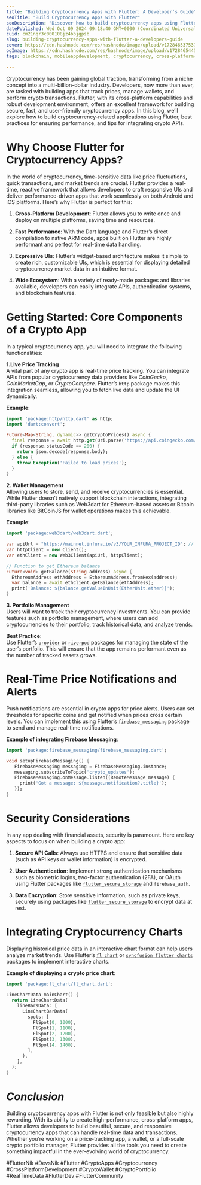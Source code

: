 ```yaml
---
title: "Building Cryptocurrency Apps with Flutter: A Developer’s Guide"
seoTitle: "Build Cryptocurrency Apps with Flutter"
seoDescription: "Discover how to build cryptocurrency apps using Flutter. Learn API integration, wallet management, real-time tracking, and security tips."
datePublished: Wed Oct 09 2024 09:18:40 GMT+0000 (Coordinated Universal Time)
cuid: cm21nqr3c000108jz4bbjgpsb
slug: building-cryptocurrency-apps-with-flutter-a-developers-guide
cover: https://cdn.hashnode.com/res/hashnode/image/upload/v1728465375377/b34358d4-d459-4ad6-b2e2-88aa42c1dc1d.png
ogImage: https://cdn.hashnode.com/res/hashnode/image/upload/v1728465445675/063194b4-f8fd-4e6b-bf1a-cd0971c2ec53.png
tags: blockchain, mobileappdevelopment, cryptocurrency, cross-platform-app-development, app-security, crypto-wallet, flutterdeveloper, flutternik, cryptowallet, tech-innovation, crypto-wallet-developer, flutter-nik, cryptoapps, portfoliomanager

---
```


Cryptocurrency has been gaining global traction, transforming from a niche concept into a multi-billion-dollar industry. Developers, now more than ever, are tasked with building apps that track prices, manage wallets, and perform crypto transactions. Flutter, with its cross-platform capabilities and robust development environment, offers an excellent framework for building secure, fast, and user-friendly cryptocurrency apps. In this blog, we’ll explore how to build cryptocurrency-related applications using Flutter, best practices for ensuring performance, and tips for integrating crypto APIs.

# **Why Choose Flutter for Cryptocurrency Apps?**

In the world of cryptocurrency, time-sensitive data like price fluctuations, quick transactions, and market trends are crucial. Flutter provides a real-time, reactive framework that allows developers to craft responsive UIs and deliver performance-driven apps that work seamlessly on both Android and iOS platforms. Here’s why Flutter is perfect for this:

1. **Cross-Platform Development**: Flutter allows you to write once and deploy on multiple platforms, saving time and resources.
    
2. **Fast Performance**: With the Dart language and Flutter’s direct compilation to native ARM code, apps built on Flutter are highly performant and perfect for real-time data handling.
    
3. **Expressive UIs**: Flutter’s widget-based architecture makes it simple to create rich, customizable UIs, which is essential for displaying detailed cryptocurrency market data in an intuitive format.
    
4. **Wide Ecosystem**: With a variety of ready-made packages and libraries available, developers can easily integrate APIs, authentication systems, and blockchain features.
    

# **Getting Started: Core Components of a Crypto App**

In a typical cryptocurrency app, you will need to integrate the following functionalities:

**1.Live Price Tracking**  
A vital part of any crypto app is real-time price tracking. You can integrate APIs from popular cryptocurrency data providers like *CoinGecko*, *CoinMarketCap*, or *CryptoCompare*. Flutter’s `http` package makes this integration seamless, allowing you to fetch live data and update the UI dynamically.

**Example**:

```dart
import 'package:http/http.dart' as http;
import 'dart:convert';

Future<Map<String, dynamic>> getCryptoPrices() async {
  final response = await http.get(Uri.parse('https://api.coingecko.com/api/v3/coins/markets?vs_currency=usd'));
  if (response.statusCode == 200) {
    return json.decode(response.body);
  } else {
    throw Exception('Failed to load prices');
  }
}
```

**2\. Wallet Management**  
Allowing users to store, send, and receive cryptocurrencies is essential. While Flutter doesn’t natively support blockchain interactions, integrating third-party libraries such as Web3dart for Ethereum-based assets or Bitcoin libraries like BitCoinJS for wallet operations makes this achievable.

**Example**:

```dart
import 'package:web3dart/web3dart.dart';

var apiUrl = "https://mainnet.infura.io/v3/YOUR_INFURA_PROJECT_ID"; // Ethereum Mainnet
var httpClient = new Client();
var ethClient = new Web3Client(apiUrl, httpClient);

// Function to get Ethereum balance
Future<void> getBalance(String address) async {
  EthereumAddress ethAddress = EthereumAddress.fromHex(address);
  var balance = await ethClient.getBalance(ethAddress);
  print('Balance: ${balance.getValueInUnit(EtherUnit.ether)}');
}
```

**3\. Portfolio Management**  
Users will want to track their cryptocurrency investments. You can provide features such as portfolio management, where users can add cryptocurrencies to their portfolio, track historical data, and analyze trends.

**Best Practice**:  
Use Flutter’s [`provider`](https://pub.dev/packages/provider) or [`riverpod`](https://pub.dev/packages/riverpod) packages for managing the state of the user’s portfolio. This will ensure that the app remains performant even as the number of tracked assets grows.

# **Real-Time Price Notifications and Alerts**

Push notifications are essential in crypto apps for price alerts. Users can set thresholds for specific coins and get notified when prices cross certain levels. You can implement this using Flutter’s [`firebase_messaging`](https://pub.dev/packages/firebase_messaging) package to send and manage real-time notifications.

**Example of integrating Firebase Messaging**:

```dart
import 'package:firebase_messaging/firebase_messaging.dart';

void setupFirebaseMessaging() {
   FirebaseMessaging messaging = FirebaseMessaging.instance;
   messaging.subscribeToTopic('crypto_updates');
   FirebaseMessaging.onMessage.listen((RemoteMessage message) {
     print('Got a message: ${message.notification?.title}');
   });
}
```

# **Security Considerations**

In any app dealing with financial assets, security is paramount. Here are key aspects to focus on when building a crypto app:

1. **Secure API Calls**: Always use HTTPS and ensure that sensitive data (such as API keys or wallet information) is encrypted.
    
2. **User Authentication**: Implement strong authentication mechanisms such as biometric logins, two-factor authentication (2FA), or OAuth using Flutter packages like [`flutter_secure_storage`](https://pub.dev/packages/flutter_secure_storage) and `firebase_auth`.
    
3. **Data Encryption**: Store sensitive information, such as private keys, securely using packages like [`flutter_secure_storage`](https://pub.dev/packages/flutter_secure_storage) to encrypt data at rest.
    

# **Integrating Cryptocurrency Charts**

Displaying historical price data in an interactive chart format can help users analyze market trends. Use Flutter’s [`fl_chart`](https://pub.dev/packages/fl_chart) or [`syncfusion_flutter_charts`](https://pub.dev/packages/syncfusion_flutter_charts) packages to implement interactive charts.

**Example of displaying a crypto price chart**:

```dart
import 'package:fl_chart/fl_chart.dart';

LineChartData mainChart() {
  return LineChartData(
    lineBarsData: [
      LineChartBarData(
        spots: [
          FlSpot(0, 1000),
          FlSpot(1, 1100),
          FlSpot(2, 1200),
          FlSpot(3, 1300),
          FlSpot(4, 1400),
        ],
      ),
    ],
  );
}
```

# ***Conclusion***

Building cryptocurrency apps with Flutter is not only feasible but also highly rewarding. With its ability to create high-performance, cross-platform apps, Flutter allows developers to build beautiful, secure, and responsive cryptocurrency apps that can handle real-time data and transactions. Whether you’re working on a price-tracking app, a wallet, or a full-scale crypto portfolio manager, Flutter provides all the tools you need to create something impactful in the ever-evolving world of cryptocurrency.

#FlutterNik #DevsNik #Flutter #CryptoApps #Cryptocurrency #CrossPlatformDevelopment #CryptoWallet #CryptoPortfolio #RealTimeData #FlutterDev #FlutterCommunity